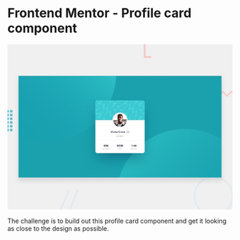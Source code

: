 # Frontend Mentor - Profile card component

![Design preview for the Profile card component coding challenge](./design/desktop-preview.jpg)

The challenge is to build out this profile card component and get it looking as close to the design as possible.